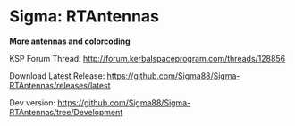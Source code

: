 # Sigma: RTAntennas

**More antennas and colorcoding**


KSP Forum Thread: http://forum.kerbalspaceprogram.com/threads/128856

Download Latest Release: https://github.com/Sigma88/Sigma-RTAntennas/releases/latest

Dev version: https://github.com/Sigma88/Sigma-RTAntennas/tree/Development
